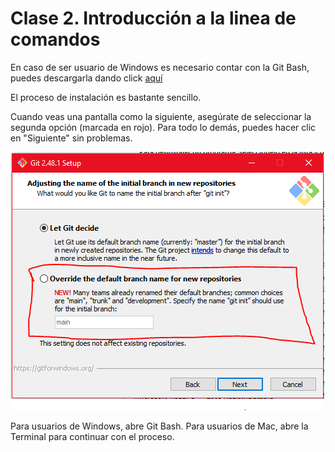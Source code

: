 # Clase 2. Introducción a la linea de comandos

En caso de ser usuario de Windows es necesario contar con la Git Bash, puedes descargarla dando click [aquí](https://git-scm.com/downloads/win)

El proceso de instalación es bastante sencillo.

Cuando veas una pantalla como la siguiente, asegúrate de seleccionar la segunda opción (marcada en rojo). Para todo lo demás, puedes hacer clic en "Siguiente" sin problemas.

![ConfiguracionGit](../Imagenes/instalarGit.PNG)

Para usuarios de Windows, abre Git Bash.
Para usuarios de Mac, abre la Terminal para continuar con el proceso.

